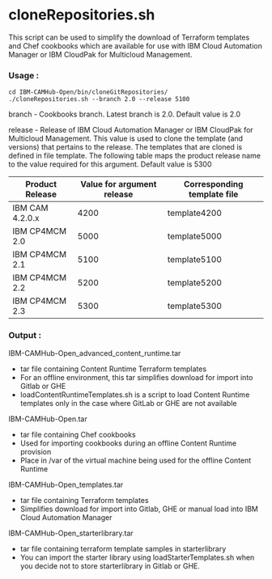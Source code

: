 #  cloneRepositories.sh
This script can be used to simplify the download of Terraform templates and Chef cookbooks which are available for use with IBM Cloud Automation Manager or IBM CloudPak for Multicloud Management.

### Usage :
```
cd IBM-CAMHub-Open/bin/cloneGitRepositories/
./cloneRepositories.sh --branch 2.0 --release 5100
```
branch - Cookbooks branch. Latest branch is 2.0. Default value is 2.0

release - Release of IBM Cloud Automation Manager or IBM CloudPak for Multicloud Management. This value is used to clone the template (and versions) that pertains to the release. The templates that are cloned is defined in file template<release>. The following table maps the product release name to the value required for this argument. Default value is 5300

| Product Release        | Value for argument release     | Corresponding template file    |
|------------------------|--------------------------------|--------------------------------|
| IBM CAM 4.2.0.x        | 4200                           | template4200                   |
| IBM CP4MCM 2.0         | 5000                           | template5000                   |
| IBM CP4MCM 2.1         | 5100                           | template5100                   |
| IBM CP4MCM 2.2         | 5200                           | template5200                   |
| IBM CP4MCM 2.3         | 5300                           | template5300                   |



### Output :

IBM-CAMHub-Open_advanced_content_runtime.tar
- tar file containing Content Runtime Terraform templates
- For an offline environment, this tar simplifies download for import into Gitlab or GHE
- loadContentRuntimeTemplates.sh is a script to load Content Runtime templates only in the case where GitLab or GHE are not available

IBM-CAMHub-Open.tar
- tar file containing Chef cookbooks
- Used for importing cookbooks during an offline Content Runtime provision
- Place in /var of the virtual machine being used for the offline Content Runtime

IBM-CAMHub-Open_templates.tar
- tar file containing Terraform templates
- Simplifies download for import into Gitlab, GHE or manual load into IBM Cloud Automation Manager

IBM-CAMHub-Open_starterlibrary.tar
- tar file containing terraform template samples in starterlibrary
- You can import the starter library using loadStarterTemplates.sh when you decide not to store starterlibrary in Gitlab or GHE. 